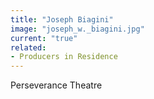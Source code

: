 ```yaml
---
title: "Joseph Biagini"
image: "joseph_w._biagini.jpg"
current: "true"
related:
- Producers in Residence
---
```


Perseverance Theatre

